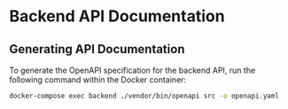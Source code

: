 # Backend API Documentation

## Generating API Documentation

To generate the OpenAPI specification for the backend API, run the following command within the Docker container:

```bash
docker-compose exec backend ./vendor/bin/openapi src -o openapi.yaml